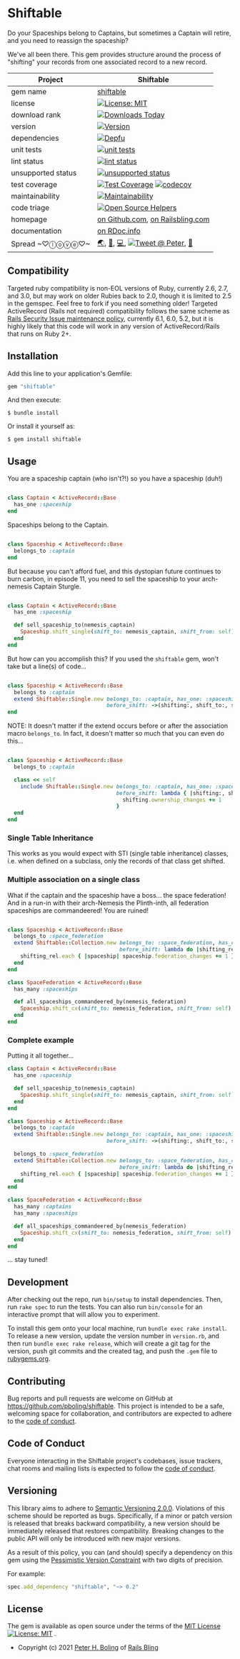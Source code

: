 # Shiftable

Do your Spaceships belong to Captains, but sometimes a Captain will retire, and you need to reassign the spaceship?

We've all been there. This gem provides structure around the process of "shifting" your records from one associated
record to a new record.

| Project                 |  Shiftable |
|------------------------ | ----------------------- |
| gem name                |  [shiftable](https://rubygems.org/gems/shiftable) |
| license                 |  [![License: MIT](https://img.shields.io/badge/License-MIT-green.svg)](https://opensource.org/licenses/MIT) |
| download rank           |  [![Downloads Today](https://img.shields.io/gem/rd/shiftable.svg)](https://github.com/pboling/shiftable) |
| version                 |  [![Version](https://img.shields.io/gem/v/shiftable.svg)](https://rubygems.org/gems/shiftable) |
| dependencies            |  [![Depfu](https://badges.depfu.com/badges/0412727b7e3b740b950a683eebc708e2/count.svg)](https://depfu.com/github/pboling/shiftable?project_id=32594) |
| unit tests              |  [![unit tests](https://github.com/pboling/shiftable/actions/workflows/test.yml/badge.svg)](https://github.com/pboling/shiftable/actions) |
| lint status             |  [![lint status](https://github.com/pboling/shiftable/actions/workflows/style.yml/badge.svg)](https://github.com/pboling/shiftable/actions) |
| unsupported status      |  [![unsupported status](https://github.com/pboling/shiftable/actions/workflows/unsupported.yml/badge.svg)](https://github.com/pboling/shiftable/actions) |
| test coverage           |  [![Test Coverage](https://api.codeclimate.com/v1/badges/a53aa8b7c413b950d519/test_coverage)](https://codeclimate.com/github/pboling/shiftable/test_coverage) [![codecov](https://codecov.io/gh/pboling/shiftable/branch/main/graph/badge.svg?token=J1542PYN2Z)](https://codecov.io/gh/pboling/shiftable) |
| maintainability         |  [![Maintainability](https://api.codeclimate.com/v1/badges/a53aa8b7c413b950d519/maintainability)](https://codeclimate.com/github/pboling/shiftable/maintainability) |
| code triage             |  [![Open Source Helpers](https://www.codetriage.com/pboling/shiftable/badges/users.svg)](https://www.codetriage.com/pboling/shiftable) |
| homepage                |  [on Github.com][homepage], [on Railsbling.com][blogpage] |
| documentation           |  [on RDoc.info][documentation] |
| Spread ~♡ⓛⓞⓥⓔ♡~      |  [🌏][aboutme], [👼][angelme], [💻][coderme], [![Tweet @ Peter][followme-img]][tweetme], [🌹][politicme] |

## Compatibility

Targeted ruby compatibility is non-EOL versions of Ruby, currently 2.6, 2.7, and 3.0, but may work on older Rubies back
to 2.0, though it is limited to 2.5 in the gemspec. Feel free to fork if you need something older! Targeted ActiveRecord
(Rails not required) compatibility follows the same scheme
as [Rails Security Issue maintenance policy](https://guides.rubyonrails.org/maintenance_policy.html#security-issues),
currently 6.1, 6.0, 5.2, but it is highly likely that this code will work in any version of ActiveRecord/Rails that runs
on Ruby 2+.

## Installation

Add this line to your application's Gemfile:

```ruby
gem "shiftable"
```

And then execute:

    $ bundle install

Or install it yourself as:

    $ gem install shiftable

## Usage

You are a spaceship captain (who isn't?!) so you have a spaceship (duh!)

```ruby

class Captain < ActiveRecord::Base
  has_one :spaceship
end
```

Spaceships belong to the Captain.

```ruby

class Spaceship < ActiveRecord::Base
  belongs_to :captain
end
```

But because you can't afford fuel, and this dystopian future continues to burn carbon, in episode 11, you need to sell
the spaceship to your arch-nemesis Captain Sturgle.

```ruby

class Captain < ActiveRecord::Base
  has_one :spaceship

  def sell_spaceship_to(nemesis_captain)
    Spaceship.shift_single(shift_to: nemesis_captain, shift_from: self)
  end
end
```

But how can you accomplish this? If you used the `shiftable` gem, won't take but a line(s) of code...

```ruby

class Spaceship < ActiveRecord::Base
  belongs_to :captain
  extend Shiftable::Single.new belongs_to: :captain, has_one: :spaceship, precheck: true,
                               before_shift: ->(shifting:, shift_to:, shift_from:) { shifting.ownership_changes += 1 }
end
```

NOTE: It doesn't matter if the extend occurs before or after the association macro `belongs_to`.  In fact, it doesn't matter so much that you can even do this...

```ruby

class Spaceship < ActiveRecord::Base
  belongs_to :captain

  class << self
    include Shiftable::Single.new belongs_to: :captain, has_one: :spaceship, precheck: true,
                                  before_shift: lambda { |shifting:, shift_to:, shift_from:|
                                    shifting.ownership_changes += 1
                                  }
  end
end
```

### Single Table Inheritance

This works as you would expect with STI (single table inheritance) classes, i.e. when defined on a subclass, only the records of that class get shifted.

### Multiple association on a single class

What if the captain and the spaceship have a boss... the space
federation!  And in a run-in with their arch-Nemesis the Plinth-inth,
all federation spaceships are commandeered!  You are ruined!

```ruby

class Spaceship < ActiveRecord::Base
  belongs_to :space_federation
  extend Shiftable::Collection.new belongs_to: :space_federation, has_one: :spaceship,
                                   before_shift: lambda do |shifting_rel:, shift_to:, shift_from:|
    shifting_rel.each { |spaceship| spaceship.federation_changes += 1 }
  end
end

class SpaceFederation < ActiveRecord::Base
  has_many :spaceships

  def all_spaceships_commandeered_by(nemesis_federation)
    Spaceship.shift_cx(shift_to: nemesis_federation, shift_from: self)
  end
end
```

### Complete example

Putting it all together...

```ruby
class Captain < ActiveRecord::Base
  has_one :spaceship

  def sell_spaceship_to(nemesis_captain)
    Spaceship.shift_single(shift_to: nemesis_captain, shift_from: self)
  end
end

class Spaceship < ActiveRecord::Base
  belongs_to :captain
  extend Shiftable::Single.new belongs_to: :captain, has_one: :spaceship, precheck: true,
                               before_shift: ->(shifting:, shift_to:, shift_from:) { shifting.ownership_changes += 1 }

  belongs_to :space_federation
  extend Shiftable::Collection.new belongs_to: :space_federation, has_one: :spaceship,
                                   before_shift: lambda do |shifting_rel:, shift_to:, shift_from:|
    shifting_rel.each { |spaceship| spaceship.federation_changes += 1 }
  end
end

class SpaceFederation < ActiveRecord::Base
  has_many :captains
  has_many :spaceships

  def all_spaceships_commandeered_by(nemesis_federation)
    Spaceship.shift_cx(shift_to: nemesis_federation, shift_from: self)
  end
end
```

... stay tuned!

## Development

After checking out the repo, run `bin/setup` to install dependencies. Then, run `rake spec` to run the tests. You can
also run `bin/console` for an interactive prompt that will allow you to experiment.

To install this gem onto your local machine, run `bundle exec rake install`. To release a new version, update the
version number in `version.rb`, and then run `bundle exec rake release`, which will create a git tag for the version,
push git commits and the created tag, and push the `.gem` file to [rubygems.org](https://rubygems.org).

## Contributing

Bug reports and pull requests are welcome on GitHub at https://github.com/pboling/shiftable. This project is intended to
be a safe, welcoming space for collaboration, and contributors are expected to adhere to
the [code of conduct](https://github.com/pboling/shiftable/blob/master/CODE_OF_CONDUCT.md).

## Code of Conduct

Everyone interacting in the Shiftable project's codebases, issue trackers, chat rooms and mailing lists is expected to
follow the [code of conduct](https://github.com/pboling/shiftable/blob/master/CODE_OF_CONDUCT.md).

## Versioning

This library aims to adhere to [Semantic Versioning 2.0.0][semver]. Violations of this scheme should be reported as
bugs. Specifically, if a minor or patch version is released that breaks backward compatibility, a new version should be
immediately released that restores compatibility. Breaking changes to the public API will only be introduced with new
major versions.

As a result of this policy, you can (and should) specify a dependency on this gem using
the [Pessimistic Version Constraint][pvc] with two digits of precision.

For example:

```ruby
spec.add_dependency "shiftable", "~> 0.2"
```

## License

The gem is available as open source under the terms of
the [MIT License](https://opensource.org/licenses/MIT) [![License: MIT](https://img.shields.io/badge/License-MIT-green.svg)](https://opensource.org/licenses/MIT)
.

* Copyright (c) 2021 [Peter H. Boling][peterboling] of [Rails Bling][railsbling]

[license]: LICENSE

[semver]: http://semver.org/

[pvc]: http://guides.rubygems.org/patterns/#pessimistic-version-constraint

[railsbling]: http://www.railsbling.com

[peterboling]: http://www.peterboling.com

[aboutme]: https://about.me/peter.boling

[angelme]: https://angel.co/peter-boling

[coderme]:http://coderwall.com/pboling

[followme-img]: https://img.shields.io/twitter/follow/galtzo.svg?style=social&label=Follow

[tweetme]: http://twitter.com/galtzo

[politicme]: https://nationalprogressiveparty.org

[documentation]: http://rdoc.info/github/pboling/shiftable/frames

[homepage]: https://github.com/pboling/shiftable/

[blogpage]: http://www.railsbling.com/tags/shiftable/
